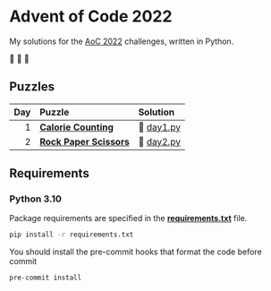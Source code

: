 # Advent of Code 2022

My solutions for the [AoC 2022](https://adventofcode.com/2022) challenges, written in Python.

:christmas_tree: :christmas_tree: :christmas_tree:

## Puzzles

| Day | Puzzle                                                         | Solution                       |
| --: | :------------------------------------------------------------- | :----------------------------- |
|   1 | **[Calorie Counting](https://adventofcode.com/2022/day/1)**    | :snake: [day1.py](src/day1.py) |
|   2 | **[Rock Paper Scissors](https://adventofcode.com/2022/day/2)** | :snake: [day2.py](src/day2.py) |

## Requirements

### Python 3.10

Package requirements are specified in the **[requirements.txt](requirements.txt)** file.

```sh
pip install -r requirements.txt
```

You should install the pre-commit hooks that format the code before commit

```sh
pre-commit install
```
